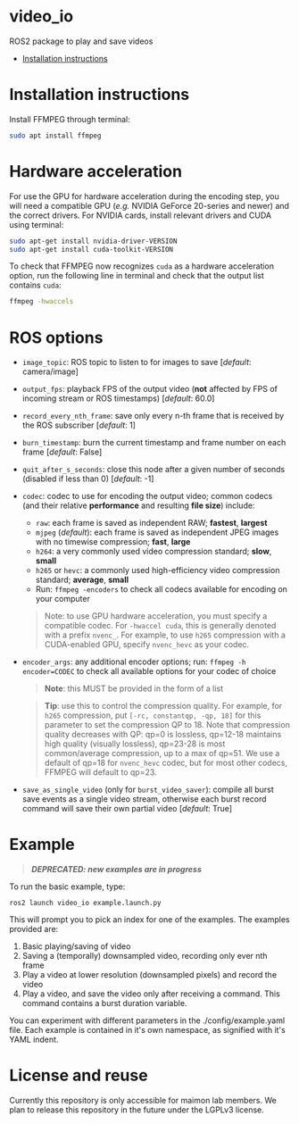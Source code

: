 # video_io

ROS2 package to play and save videos

- [Installation instructions](#installation_instructions)

<a name=installation_instructions></a>

# Installation instructions

Install FFMPEG through terminal:

```bash
sudo apt install ffmpeg
```

# Hardware acceleration

For use the GPU for hardware acceleration during the encoding step, you will need a compatible GPU (*e.g.* NVIDIA GeForce 20-series and newer) and the correct drivers. For NVIDIA cards, install relevant drivers and CUDA using terminal:

```bash
sudo apt-get install nvidia-driver-VERSION
sudo apt-get install cuda-toolkit-VERSION
```

To check that FFMPEG now recognizes `cuda` as a hardware acceleration option, run the following line in terminal and check that the output list contains `cuda`:

```bash
ffmpeg -hwaccels
```

# ROS options

* `image_topic`: ROS topic to listen to for images to save [*default*: camera/image]
* `output_fps`: playback FPS of the output video (**not** affected by FPS of incoming stream or ROS timestamps) [*default*: 60.0]
* `record_every_nth_frame`: save only every n-th frame that is received by the ROS subscriber [*default*: 1]
* `burn_timestamp`: burn the current timestamp and frame number on each frame [*default*: False]
* `quit_after_s_seconds`: close this node after a given number of seconds (disabled if less than 0) [*default*: -1]
* `codec`: codec to use for encoding the output video; common codecs (and their relative **performance** and resulting **file size**) include:
  * `raw`: each frame is saved as independent RAW; **fastest**, **largest**
  * `mjpeg` (*default*): each frame is saved as independent JPEG images with no timewise compression; **fast**, **large**
  * `h264`: a very commonly used video compression standard; **slow**, **small**
  * `h265` or `hevc`: a commonly used high-efficiency video compression standard; **average**, **small**
  * Run: `ffmpeg -encoders` to check all codecs available for encoding on your computer 
  > Note: to use GPU hardware acceleration, you must specify a compatible codec. For `-hwaccel cuda`, this is generally denoted with a prefix `nvenc_`. For example, to use `h265` compression with a CUDA-enabled GPU, specify `nvenc_hevc` as your codec.
* `encoder_args`: any additional encoder options; run: `ffmpeg -h encoder=CODEC` to check all available options for your codec of choice
  > **Note**: this MUST be provided in the form of a list

  > **Tip**: use this to control the compression quality. For example, for `h265` compression, put `[-rc, constantqp, -qp, 18]` for this parameter to set the compression QP to 18. Note that compression quality decreases with QP: qp=0 is lossless, qp=12-18 maintains high quality (visually lossless), qp=23-28 is most common/average compression, up to a max of qp=51. We use a default of qp=18 for `nvenc_hevc` codec, but for most other codecs, FFMPEG will default to qp=23.
* `save_as_single_video` (only for `burst_video_saver`): compile all burst save events as a single video stream, otherwise each burst record command will save their own partial video [*default*: True]


# Example

> ***DEPRECATED: new examples are in progress***

To run the basic example, type:

    ros2 launch video_io example.launch.py

This will prompt you to pick an index for one of the examples. The examples provided are:

1. Basic playing/saving of video
2. Saving a (temporally) downsampled video, recording only ever nth frame
3. Play a video at lower resolution (downsampled pixels) and record the video
4. Play a video, and save the video only after receiving a command. This command contains a burst duration variable.

You can experiment with different parameters in the ./config/example.yaml file. Each example is contained in it's own namespace, as signified with it's YAML indent.

# License and reuse

Currently this repository is only accessible for maimon lab members. We plan to release this repository in the future under the LGPLv3 license.
